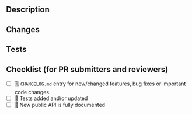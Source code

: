 ## Description
<!-- Describe the problem as detailed as possible -->
<!-- Include any information that may help to review the PR -->

## Changes
<!-- Describe your changes as detailed as possible  -->
<!-- Include any information that may help to review the PR -->

## Tests
<!-- Reference unit tests and/or system tests here or explain why testing is not possible/applicable. -->
<!-- See checklist below for details. -->

## Checklist (for PR submitters and reviewers)
- [ ] 🗒 `CHANGELOG.md` entry for new/changed features, bug fixes or important code changes
- [ ] 🧪 Tests added and/or updated
- [ ] 📢 New public API is fully documented
